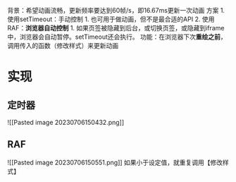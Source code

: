 背景：希望动画流畅，更新频率要达到60帧/s，即16.67ms更新一次动画
方案
	1. 使用setTimeout：手动控制
		1. 也可用于做动画，但不是最合适的API
	2. 使用RAF：**浏览器自动控制** 
		1. 如果页签被隐藏到后台，或切换页签，或隐藏到iframe中，浏览器会自动暂停。setTimeout还会执行。
功能：在浏览器下次**重绘之前**，调用传入的函数（修改样式）来更新动画
# 实现
## 定时器
![[Pasted image 20230706150432.png]]
## RAF
![[Pasted image 20230706150551.png]]
如果小于设定值，就重复调用【修改样式】